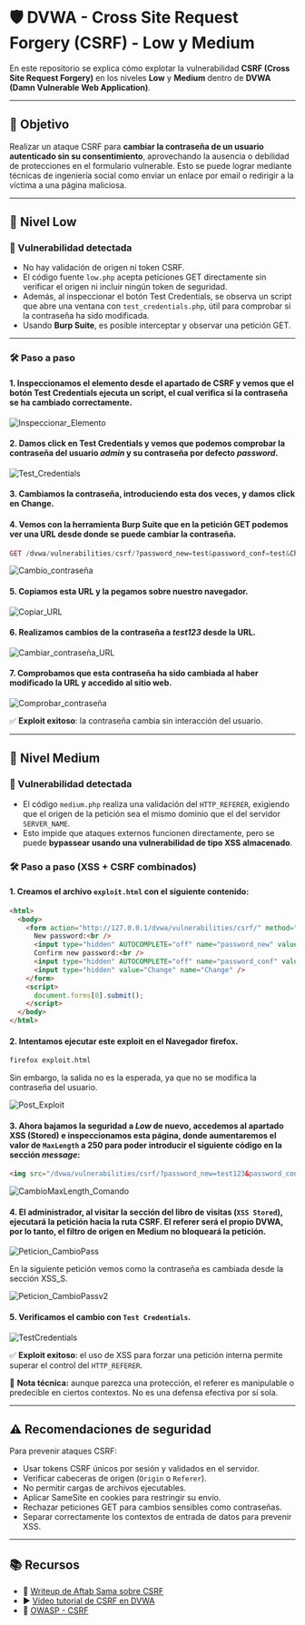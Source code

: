 # 🛡️ DVWA - Cross Site Request Forgery (CSRF) - Low y Medium

En este repositorio se explica cómo explotar la vulnerabilidad **CSRF (Cross Site Request Forgery)** en los niveles **Low** y **Medium** dentro de **DVWA (Damn Vulnerable Web Application)**.

---

## 🎯 Objetivo

Realizar un ataque CSRF para **cambiar la contraseña de un usuario autenticado sin su consentimiento**, aprovechando la ausencia o debilidad de protecciones en el formulario vulnerable. Esto se puede lograr mediante técnicas de ingeniería social como enviar un enlace por email o redirigir a la víctima a una página maliciosa.

---

## 🔧 Nivel Low

### 🧪 Vulnerabilidad detectada
- No hay validación de origen ni token CSRF.
- El código fuente `low.php` acepta peticiones GET directamente sin verificar el origen ni incluir ningún token de seguridad.
- Además, al inspeccionar el botón Test Credentials, se observa un script que abre una ventana con `test_credentials.php`, útil para comprobar si la contraseña ha sido modificada.
- Usando **Burp Suite**, es posible interceptar y observar una petición GET.

---

### 🛠 Paso a paso

#### 1. Inspeccionamos el elemento desde el apartado de CSRF y vemos que el botón **Test Credentials** ejecuta un script, el cual verifica si la contraseña se ha cambiado correctamente.

![Inspeccionar_Elemento](assets/CSRFL_Inspeccionar.png) 
   
#### 2. Damos click en **Test Credentials** y vemos que podemos comprobar la contraseña del usuario *admin* y su contraseña por defecto *password*.

![Test_Credentials](assets/CSRFL_TestCredentials.png) 

#### 3. Cambiamos la contraseña, introduciendo esta dos veces, y damos click en **Change**.
#### 4. Vemos con la herramienta **Burp Suite** que en la petición GET podemos ver una URL desde donde se puede cambiar la contraseña.
```php
GET /dvwa/vulnerabilities/csrf/?password_new=test&password_conf=test&Change=Change
```

![Cambio_contraseña](assets/CSRFL_GETChange.png) 

#### 5. Copiamos esta URL y la pegamos sobre nuestro navegador.

![Copiar_URL](assets/CSRFL_URL.png) 

#### 6. Realizamos cambios de la contraseña a *test123* desde la URL.

![Cambiar_contraseña_URL](assets/CSRFL_URLv2.png) 

#### 7. Comprobamos que esta contraseña ha sido cambiada al haber modificado la URL y accedido al sitio web.

![Comprobar_contraseña](assets/CSRFL_test123.png) 


✅ **Exploit exitoso**: la contraseña cambia sin interacción del usuario.

---

## 🔧 Nivel Medium

### 🧪 Vulnerabilidad detectada
- El código `medium.php` realiza una validación del `HTTP_REFERER`, exigiendo que el origen de la petición sea el mismo dominio que el del servidor `SERVER_NAME`.
- Esto impide que ataques externos funcionen directamente, pero se puede **bypassear usando una vulnerabilidad de tipo XSS almacenado**.

### 🛠 Paso a paso (XSS + CSRF combinados)

#### 1. Creamos el archivo `exploit.html` con el siguiente contenido:

```html
<html>
  <body>
    <form action="http://127.0.0.1/dvwa/vulnerabilities/csrf/" method="GET">
      New password:<br />
      <input type="hidden" AUTOCOMPLETE="off" name="password_new" value="test" /><br />
      Confirm new password:<br />
      <input type="hidden" AUTOCOMPLETE="off" name="password_conf" value="test" /><br />
      <input type="hidden" value="Change" name="Change" />
    </form>
    <script>
      document.forms[0].submit();
    </script>
  </body>
</html>
```

#### 2. Intentamos ejecutar este exploit en el Navegador firefox.

```html
firefox exploit.html
```

Sin embargo, la salida no es la esperada, ya que no se modifica la contraseña del usuario.

![Post_Exploit](assets/CSRFM_PostExploit.png)

#### 3. Ahora bajamos la seguridad a *Low* de nuevo, accedemos al apartado **XSS (Stored)** e inspeccionamos esta página, donde aumentaremos el valor de `MaxLength` a 250 para poder introducir el siguiente código en la sección *message*:

```html
<img src="/dvwa/vulnerabilities/csrf/?password_new=test123&password_conf=test123&Change=Change">
```

![CambioMaxLength_Comando](assets/CSRFM_MaxLengComando.png)

#### 4. El administrador, al visitar la sección del libro de visitas (`XSS Stored`), ejecutará la petición hacia la ruta CSRF. El referer será el propio DVWA, por lo tanto, **el filtro de origen en Medium no bloqueará la petición**.

![Peticion_CambioPass](assets/CSRFM_PeticionCambioPass.png)

En la siguiente petición vemos como la contraseña es cambiada desde la sección XSS_S.

![Peticion_CambioPassv2](assets/CSRFM_CambioPass.png)

#### 5. Verificamos el cambio con `Test Credentials`.

![TestCredentials](assets/CSRFM_TestCredentials.png)

✅ **Exploit exitoso**: el uso de XSS para forzar una petición interna permite superar el control del `HTTP_REFERER`.

📌 **Nota técnica:** aunque parezca una protección, el referer es manipulable o predecible en ciertos contextos. No es una defensa efectiva por sí sola.

---

## ⚠️ Recomendaciones de seguridad

Para prevenir ataques CSRF:

- Usar tokens CSRF únicos por sesión y validados en el servidor.
- Verificar cabeceras de origen (`Origin` o `Referer`).
- No permitir cargas de archivos ejecutables.
- Aplicar SameSite en cookies para restringir su envío.
- Rechazar peticiones GET para cambios sensibles como contraseñas.
- Separar correctamente los contextos de entrada de datos para prevenir XSS.

---

## 📚 Recursos

- 🔗 [Writeup de Aftab Sama sobre CSRF](https://aftabsama.com/writeups/dvwa/cross-site-request-forgery-csrf/)
- ▶️ [Vídeo tutorial de CSRF en DVWA](https://www.youtube.com/watch?v=Nfb9E8MJv6k&list=PLHUKi1UlEgOJLPSFZaFKMoexpM6qhOb4Q&index=4)
- 📖 [OWASP - CSRF](https://owasp.org/www-community/attacks/csrf)
